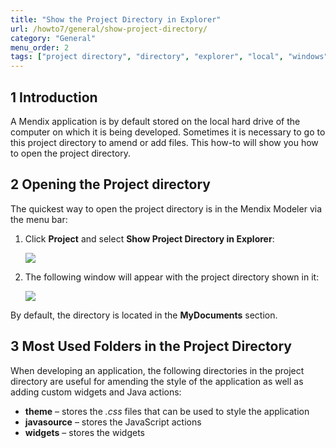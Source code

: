 ```yaml
---
title: "Show the Project Directory in Explorer"
url: /howto7/general/show-project-directory/
category: "General"
menu_order: 2
tags: ["project directory", "directory", "explorer", "local", "windows"]
---
```


## 1 Introduction

A Mendix application is by default stored on the local hard drive of the computer on which it is being developed. Sometimes it is necessary to go to this project directory to amend or add files. This how-to will show you how to open the project directory.  

## 2 Opening the Project directory

The quickest way to open the project directory is in the Mendix Modeler via the menu bar:

1.  Click **Project** and select **Show Project Directory in Explorer**:

    ![](attachments/show-project-directory/18581613.png)
        
2.  The following window will appear with the project directory shown in it:

    ![](attachments/show-project-directory/18581612.png)

By default, the directory is located in the **MyDocuments** section.

## 3 Most Used Folders in the Project Directory

When developing an application, the following directories in the project directory are useful for amending the style of the application as well as adding custom widgets and Java actions:

* **theme** – stores the *.css* files that can be used to style the application
* **javasource** – stores the JavaScript actions
* **widgets** – stores the widgets
